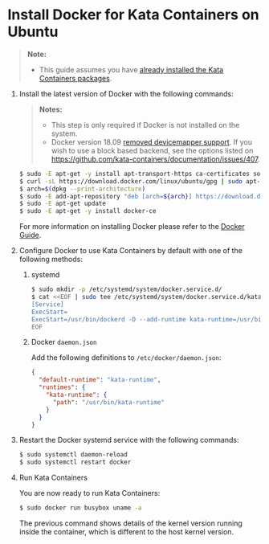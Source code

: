 # Install Docker for Kata Containers on Ubuntu

> **Note:**
>
> - This guide assumes you have
>   [already installed the Kata Containers packages](../ubuntu-installation-guide.md).

1. Install the latest version of Docker with the following commands:

   > **Notes:**
   >
   > - This step is only required if Docker is not installed on the system.
   > - Docker version 18.09 [removed devicemapper support](https://github.com/kata-containers/documentation/issues/373).
   >   If you wish to use a block based backend, see the options listed on https://github.com/kata-containers/documentation/issues/407.

   ```bash
   $ sudo -E apt-get -y install apt-transport-https ca-certificates software-properties-common
   $ curl -sL https://download.docker.com/linux/ubuntu/gpg | sudo apt-key add -
   $ arch=$(dpkg --print-architecture)
   $ sudo -E add-apt-repository "deb [arch=${arch}] https://download.docker.com/linux/ubuntu $(lsb_release -cs) stable"
   $ sudo -E apt-get update
   $ sudo -E apt-get -y install docker-ce
   ```

   For more information on installing Docker please refer to the
   [Docker Guide](https://docs.docker.com/engine/installation/linux/ubuntu).

2. Configure Docker to use Kata Containers by default with one of the following methods:

   1. systemd

       ```bash
       $ sudo mkdir -p /etc/systemd/system/docker.service.d/
       $ cat <<EOF | sudo tee /etc/systemd/system/docker.service.d/kata-containers.conf
       [Service]
       ExecStart=
       ExecStart=/usr/bin/dockerd -D --add-runtime kata-runtime=/usr/bin/kata-runtime --default-runtime=kata-runtime
       EOF
       ```

   2. Docker `daemon.json`

       Add the following definitions to `/etc/docker/daemon.json`:

       ```json
       {
         "default-runtime": "kata-runtime",
         "runtimes": {
           "kata-runtime": {
             "path": "/usr/bin/kata-runtime"
           }
         }
       }
       ```

3. Restart the Docker systemd service with the following commands:

   ```bash
   $ sudo systemctl daemon-reload
   $ sudo systemctl restart docker
   ```

4. Run Kata Containers

   You are now ready to run Kata Containers:

   ```bash
   $ sudo docker run busybox uname -a
   ```

   The previous command shows details of the kernel version running inside the
   container, which is different to the host kernel version.
